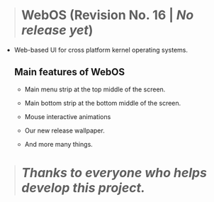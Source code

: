 ># WebOS (Revision No. 16 | *No release yet*)
* Web-based UI for cross platform kernel operating systems.

    ## Main features of WebOS

    * Main menu strip at the top middle of the screen.

    * Main bottom strip at the bottom middle of the screen.

    * Mouse interactive animations

    * Our new release wallpaper.

    * And more many things.

># *Thanks to everyone who helps develop this project.*